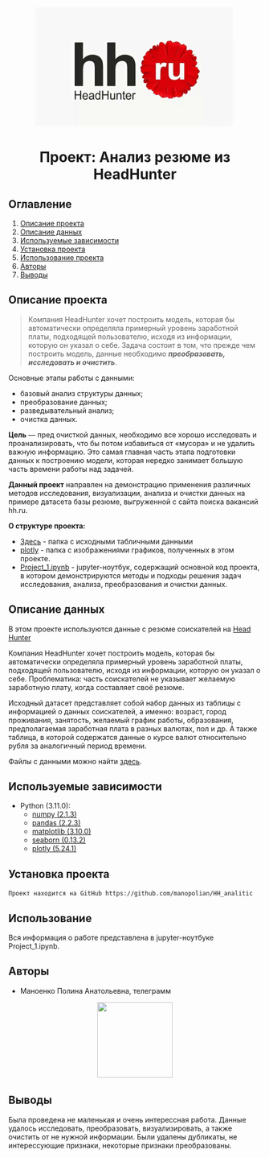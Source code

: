 <center> <img src = https://raw.githubusercontent.com/AndreyRysistov/DatasetsForPandas/main/hh%20label.jpg alt="drawing" style="width:400px;"> </center>

# <center> Проект: Анализ резюме из HeadHunter </center>

## Оглавление

1. [Описание проекта](#Описание-проекта)
2. [Описание данных](#Описание-данных)
3. [Используемые зависимости](#Используемые-зависимости)
4. [Установка проекта](#Установка-проекта)
5. [Использование проекта](#Использование)
6. [Авторы](#Авторы)
7. [Выводы](#Выводы)

## Описание проекта

> Компания HeadHunter хочет построить модель, которая бы автоматически определяла примерный уровень заработной платы, подходящей пользователю, исходя из информации, которую он указал о себе. Задача состоит в том, что прежде чем построить модель, данные необходимо ***преобразовать, исследовать и очистить***. 

Основные этапы работы с данными:
* базовый анализ структуры данных;
* преобразование данных;
* разведывательный анализ;
* очистка данных.

**Цель** — пред очисткой данных, необходимо все хорошо исследовать и проанализировать, что бы потом избавиться от «мусора» и не удалить важную информацию. Это самая главная часть этапа подготовки данных к построению модели, которая нередко занимает большую часть времени работы над задачей.


**Данный проект** направлен на демонстрацию применения различных методов исследования, визуализации, анализа и очистки данных на примере датасета базы резюме, выгруженной с сайта поиска вакансий hh.ru.

**О структуре проекта:**
* [Здесь](https://drive.google.com/drive/folders/1qYhpJN0yHN6HSKLEEnxi5G1NlwX2aXi3?dmr=1&ec=wgc-drive-globalnav-goto) - папка с исходными табличными данными
* [plotly](./plotly) - папка с изображениями графиков, полученных в этом проекте.
* [Project_1.ipynb](./Project_1.ipynb) - jupyter-ноутбук, содержащий основной код проекта, в котором демонстрируются методы и подходы решения задач исследования, анализа, преобразования и очистки данных.


## Описание данных

В этом проекте используются данные с резюме соискателей на [Head Hunter](https://drive.google.com/drive/folders/1qYhpJN0yHN6HSKLEEnxi5G1NlwX2aXi3?dmr=1&ec=wgc-drive-globalnav-goto)

Компания HeadHunter хочет построить модель, которая бы автоматически определяла примерный уровень заработной платы, подходящей пользователю, исходя из информации, которую он указал о себе. Проблематика: часть соискателей не указывает желаемую заработную плату, когда составляет своё резюме.

Исходный датасет представляет собой набор данных из таблицы с информацией о данных соискателей, а именно: возраст, город проживания, занятость, желаемый график работы, образования, предполагаемая заработная плата в разных валютах, пол и др. А также таблица, в которой содержатся данные о курсе валют относительно рубля за аналогичный период времени. 

Файлы с данными можно найти [здесь](https://drive.google.com/drive/folders/1qYhpJN0yHN6HSKLEEnxi5G1NlwX2aXi3?dmr=1&ec=wgc-drive-globalnav-goto).

## Используемые зависимости

* Python (3.11.0):
    * [numpy (2.1.3)](https://numpy.org)
    * [pandas (2.2.3)](https://pandas.pydata.org)
    * [matplotlib (3.10.0)](https://matplotlib.org)
    * [seaborn (0.13.2)](https://seaborn.pydata.org)
    * [plotly (5.24.1)](https://piwheels.org/project/plotly/)

## Установка проекта

```
Проект находится на GitHub https://github.com/manopolian/HH_analitic

```

## Использование

Вся информация о работе представлена в jupyter-ноутбуке Project_1.ipynb.

## Авторы

* Маноенко Полина Анатольевна, телеграмм
<center> <img src=[https://github.com/manopolian/HH_analitic/blob/main/plotly/qr_tmp.jpg] width=150 height=150> </center>


## Выводы

Была проведена не маленькая и очень интерессная работа. Данные удалось исследовать, преобразовать, визуализировать, а также очистить от не нужной информации. Были удалены дубликаты, не интерессующие признаки, некоторые признаки преобразованы.
